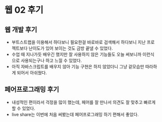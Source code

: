 # 웹 02 후기

## 웹 개발 후기
- 부트스트랩을 이용해서 하다보니 필요한걸 바로바로 검색해서 하다보니 지난 프로젝트보다 난이도가 있어 보이는 것도 금방 끝낼 수 있었다.
- 수업 때 지나가듯 배우긴 했지만 잘 사용하지 않은 기능들도 오늘 써보니까 이런식으로 사용되는구나 하고 느낄 수 있었다.
- 아직 자바스크립트를 배우지 않아 기능 구현은 하지 않았더니 그냥 겉모습만 따라하게 되어서 아쉬웠다.

## 페어프로그래밍 후기
- 내성적인 편이라서 걱정을 많이 했는데, 페어를 잘 만나서 의견도 잘 맞추고 빠르게 할 수 있었다.
- live share는 이번에 처음 써봤는데 페어프로그래밍 하기 편해서 좋았다.